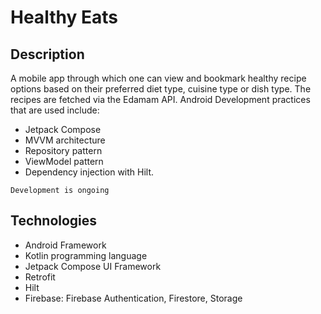 # Healthy Eats
## Description
A mobile app through which one can view and bookmark healthy recipe options based on their preferred diet type, cuisine type or dish type. The recipes are fetched via the Edamam API. 
Android Development practices that are used include:
- Jetpack Compose
- MVVM architecture
- Repository pattern
- ViewModel pattern
- Dependency injection with Hilt.

```
Development is ongoing
```

## Technologies
- Android Framework
- Kotlin programming language
- Jetpack Compose UI Framework
- Retrofit
- Hilt
- Firebase: Firebase Authentication, Firestore, Storage


